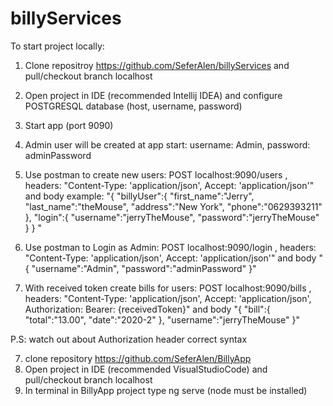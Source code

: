 # billyServices

To start project locally:

1. Clone repositroy https://github.com/SeferAlen/billyServices and pull/checkout branch localhost
2. Open project in IDE (recommended Intellij IDEA) and configure POSTGRESQL database (host, username, password)
3. Start app (port 9090)
4. Admin user will be created at app start: username: Admin, password: adminPassword

5. Use postman to create new users: POST localhost:9090/users , headers: "Content-Type: 'application/json', 
                                                                          Accept: 'application/json'"
and body example: "{
	"billyUser":{
		"first_name":"Jerry",
		"last_name":"theMouse",
		"address":"New York",
		"phone":"0629393211"
	},
	"login":{
		"username":"jerryTheMouse",
		"password":"jerryTheMouse"
	}
}
"

5. Use postman to Login as Admin: POST localhost:9090/login , headers: "Content-Type: 'application/json', 
                                                                        Accept: 'application/json'"
and body "{
	"username":"Admin",
	"password":"adminPassword"
}"

6. With received token create bills for users: POST localhost:9090/bills , headers: "Content-Type: 'application/json', 
                                                                                     Accept: 'application/json',
                                                                                     Authorization: Bearer: {receivedToken}"
and body "{
	"bill":{
		"total":"13.00",
		"date":"2020-2"
	},
	"username":"jerryTheMouse"
}" 

P.S: watch out about Authorization header correct syntax

7. clone repository https://github.com/SeferAlen/BillyApp
8. Open project in IDE (recommended VisualStudioCode) and pull/checkout branch localhost
9. In terminal in BillyApp project type ng serve (node must be installed)

